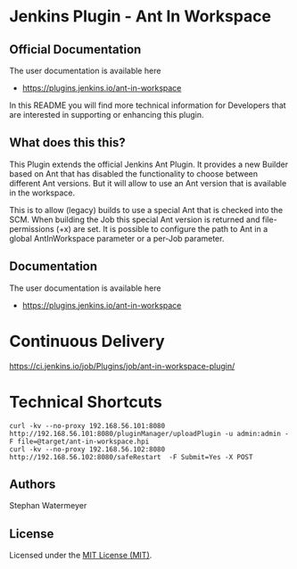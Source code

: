 # Jenkins Plugin - Ant In Workspace

## Official Documentation
The user documentation is available here
* https://plugins.jenkins.io/ant-in-workspace

In this README you will find more technical information for Developers that are interested in supporting or enhancing this plugin.

## What does this  this?
This Plugin extends the official Jenkins Ant Plugin. It provides a new Builder based on Ant that has disabled the functionality to choose between different Ant versions. But it will allow to use an Ant version that is available in the workspace.

This is to allow (legacy) builds to use a special Ant that is checked into the SCM. When building the Job this special Ant version is returned and file-permissions (+x) are set. It is possible to configure the path to Ant in a global AntInWorkspace parameter or a per-Job parameter.

## Documentation
The user documentation is available here
* https://plugins.jenkins.io/ant-in-workspace

# Continuous Delivery
https://ci.jenkins.io/job/Plugins/job/ant-in-workspace-plugin/

# Technical Shortcuts
```
curl -kv --no-proxy 192.168.56.101:8080 http://192.168.56.101:8080/pluginManager/uploadPlugin -u admin:admin -F file=@target/ant-in-workspace.hpi
curl -kv --no-proxy 192.168.56.102:8080 http://192.168.56.102:8080/safeRestart  -F Submit=Yes -X POST
```
## Authors
Stephan Watermeyer

## License
Licensed under the [MIT License (MIT)](https://github.com/heremaps/buildrotator-plugin/blob/master/LICENSE).
